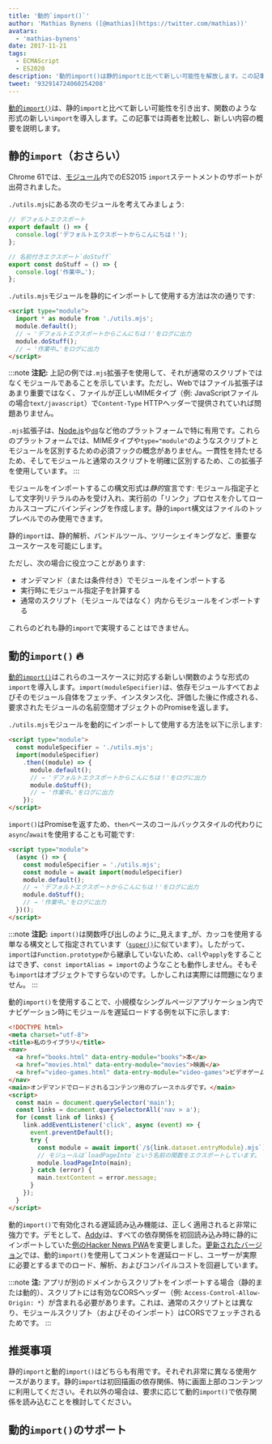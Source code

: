 ```yaml
---
title: '動的`import()`'
author: 'Mathias Bynens ([@mathias](https://twitter.com/mathias))'
avatars:
  - 'mathias-bynens'
date: 2017-11-21
tags:
  - ECMAScript
  - ES2020
description: '動的import()は静的importと比べて新しい可能性を解放します。この記事では両者を比較し、新しい内容の概要を説明します。'
tweet: '932914724060254208'
---
```

[動的`import()`](https://github.com/tc39/proposal-dynamic-import)は、静的`import`と比べて新しい可能性を引き出す、関数のような形式の新しい`import`を導入します。この記事では両者を比較し、新しい内容の概要を説明します。

<!--truncate-->
## 静的`import`（おさらい）

Chrome 61では、[モジュール](/features/modules)内でのES2015 `import`ステートメントのサポートが出荷されました。

`./utils.mjs`にある次のモジュールを考えてみましょう:

```js
// デフォルトエクスポート
export default () => {
  console.log('デフォルトエクスポートからこんにちは！');
};

// 名前付きエクスポート`doStuff`
export const doStuff = () => {
  console.log('作業中…');
};
```

`./utils.mjs`モジュールを静的にインポートして使用する方法は次の通りです:

```html
<script type="module">
  import * as module from './utils.mjs';
  module.default();
  // → 'デフォルトエクスポートからこんにちは！'をログに出力
  module.doStuff();
  // → '作業中…'をログに出力
</script>
```

:::note
**注記:** 上記の例では`.mjs`拡張子を使用して、それが通常のスクリプトではなくモジュールであることを示しています。ただし、Webではファイル拡張子はあまり重要ではなく、ファイルが正しいMIMEタイプ（例: JavaScriptファイルの場合`text/javascript`）で`Content-Type` HTTPヘッダーで提供されていれば問題ありません。

`.mjs`拡張子は、[Node.js](https://nodejs.org/api/esm.html#esm_enabling)や[`d8`](/docs/d8)など他のプラットフォームで特に有用です。これらのプラットフォームでは、MIMEタイプや`type="module"`のようなスクリプトとモジュールを区別するための必須フックの概念がありません。一貫性を持たせるため、そしてモジュールと通常のスクリプトを明確に区別するため、この拡張子を使用しています。
:::

モジュールをインポートするこの構文形式は*静的*宣言です: モジュール指定子として文字列リテラルのみを受け入れ、実行前の「リンク」プロセスを介してローカルスコープにバインディングを作成します。静的`import`構文はファイルのトップレベルでのみ使用できます。

静的`import`は、静的解析、バンドルツール、ツリーシェイキングなど、重要なユースケースを可能にします。

ただし、次の場合に役立つことがあります:

- オンデマンド（または条件付き）でモジュールをインポートする
- 実行時にモジュール指定子を計算する
- 通常のスクリプト（モジュールではなく）内からモジュールをインポートする

これらのどれも静的`import`で実現することはできません。

## 動的`import()` 🔥

[動的`import()`](https://github.com/tc39/proposal-dynamic-import)はこれらのユースケースに対応する新しい関数のような形式の`import`を導入します。`import(moduleSpecifier)`は、依存モジュールすべておよびそのモジュール自体をフェッチ、インスタンス化、評価した後に作成される、要求されたモジュールの名前空間オブジェクトのPromiseを返します。

`./utils.mjs`モジュールを動的にインポートして使用する方法を以下に示します:

```html
<script type="module">
  const moduleSpecifier = './utils.mjs';
  import(moduleSpecifier)
    .then((module) => {
      module.default();
      // → 'デフォルトエクスポートからこんにちは！'をログに出力
      module.doStuff();
      // → '作業中…'をログに出力
    });
</script>
```

`import()`はPromiseを返すため、`then`ベースのコールバックスタイルの代わりに`async`/`await`を使用することも可能です:

```html
<script type="module">
  (async () => {
    const moduleSpecifier = './utils.mjs';
    const module = await import(moduleSpecifier)
    module.default();
    // → 'デフォルトエクスポートからこんにちは！'をログに出力
    module.doStuff();
    // → '作業中…'をログに出力
  })();
</script>
```

:::note
**注記:** `import()`は関数呼び出しのように_見えます_が、カッコを使用する単なる構文として指定されています（[`super()`](https://developer.mozilla.org/en-US/docs/Web/JavaScript/Reference/Operators/super)に似ています）。したがって、`import`は`Function.prototype`から継承していないため、`call`や`apply`をすることはできず、`const importAlias = import`のようなことも動作しません。そもそも`import`はオブジェクトですらないのです。しかしこれは実際には問題になりません。
:::

動的`import()`を使用することで、小規模なシングルページアプリケーション内でナビゲーション時にモジュールを遅延ロードする例を以下に示します:

```html
<!DOCTYPE html>
<meta charset="utf-8">
<title>私のライブラリ</title>
<nav>
  <a href="books.html" data-entry-module="books">本</a>
  <a href="movies.html" data-entry-module="movies">映画</a>
  <a href="video-games.html" data-entry-module="video-games">ビデオゲーム</a>
</nav>
<main>オンデマンドでロードされるコンテンツ用のプレースホルダです。</main>
<script>
  const main = document.querySelector('main');
  const links = document.querySelectorAll('nav > a');
  for (const link of links) {
    link.addEventListener('click', async (event) => {
      event.preventDefault();
      try {
        const module = await import(`/${link.dataset.entryModule}.mjs`);
        // モジュールは`loadPageInto`という名前の関数をエクスポートしています。
        module.loadPageInto(main);
      } catch (error) {
        main.textContent = error.message;
      }
    });
  }
</script>
```

動的`import()`で有効化される遅延読み込み機能は、正しく適用されると非常に強力です。デモとして、[Addy](https://twitter.com/addyosmani)は、すべての依存関係を初回読み込み時に静的にインポートしていた[例のHacker News PWA](https://hnpwa-vanilla.firebaseapp.com/)を変更しました。[更新されたバージョン](https://dynamic-import.firebaseapp.com/)では、動的`import()`を使用してコメントを遅延ロードし、ユーザーが実際に必要とするまでのロード、解析、およびコンパイルコストを回避しています。

:::note
**注:** アプリが別のドメインからスクリプトをインポートする場合（静的または動的）、スクリプトには有効なCORSヘッダー（例: `Access-Control-Allow-Origin: *`）が含まれる必要があります。これは、通常のスクリプトとは異なり、モジュールスクリプト（およびそのインポート）はCORSでフェッチされるためです。
:::

## 推奨事項

静的`import`と動的`import()`はどちらも有用です。それぞれ非常に異なる使用ケースがあります。静的`import`は初回描画の依存関係、特に画面上部のコンテンツに利用してください。それ以外の場合は、要求に応じて動的`import()`で依存関係を読み込むことを検討してください。

## 動的`import()`のサポート

<feature-support chrome="63"
                 firefox="67"
                 safari="11.1"
                 nodejs="13.2 https://nodejs.medium.com/announcing-core-node-js-support-for-ecmascript-modules-c5d6dc29b663"
                 babel="yes https://babeljs.io/docs/en/babel-plugin-syntax-dynamic-import"></feature-support>
